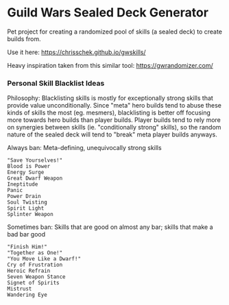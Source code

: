 # Guild Wars Sealed Deck Generator

Pet project for creating a randomized pool of skills (a sealed deck) to create builds from.

Use it here: https://chrisschek.github.io/gwskills/

Heavy inspiration taken from this similar tool: https://gwrandomizer.com/

### Personal Skill Blacklist Ideas

Philosophy: Blacklisting skills is mostly for exceptionally strong skills that provide value unconditionally. Since "meta" hero builds tend to abuse these kinds of 
skills the most (eg. mesmers), blacklisting is better off focusing more towards hero builds than player builds. Player builds tend to rely more on synergies between 
skills (ie. "conditionally strong" skills), so the random nature of the sealed deck will tend to "break" meta player builds anyways.

Always ban: Meta-defining, unequivocally strong skills
```
"Save Yourselves!"
Blood is Power
Energy Surge
Great Dwarf Weapon
Ineptitude
Panic
Power Drain
Soul Twisting
Spirit Light
Splinter Weapon
```

Sometimes ban: Skills that are good on almost any bar; skills that make a bad bar good
```
"Finish Him!"
"Together as One!"
"You Move Like a Dwarf!"
Cry of Frustration
Heroic Refrain
Seven Weapon Stance
Signet of Spirits
Mistrust
Wandering Eye
```
